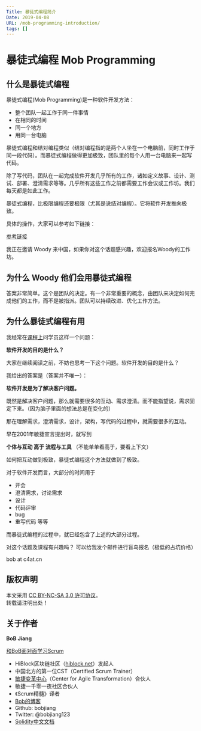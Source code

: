 ```yaml
---
Title: 暴徒式编程简介
Date: 2019-04-08
URL: /mob-programming-introduction/ 
tags: []
---
```


# 暴徒式编程 Mob Programming

## 什么是暴徒式编程
暴徒式编程(Mob Programming)是一种软件开发方法：
- 整个团队一起工作于同一件事情
- 在相同的时间
- 同一个地方
- 用同一台电脑

暴徒式编程和结对编程类似（结对编程指的是两个人坐在一个电脑前，同时工作于同一段代码）。而暴徒式编程做得更加极致，团队里的每个人用一台电脑来一起写代码。

除了写代码，团队在一起完成软件开发几乎所有的工作，诸如定义故事、设计、测试、部署、澄清需求等等。几乎所有这些工作之前都需要工作会议或工作坊。我们每天都是如此工作。

暴徒式编程，比极限编程还要极限（尤其是说结对编程）。它将软件开发推向极致。

具体的操作，大家可以参考如下链接：

[参考链接](https://www.agilealliance.org/resources/experience-reports/mob-programming-agile2014/)

我正在邀请 Woody 来中国，如果你对这个话题感兴趣，欢迎报名Woody的工作坊。

## 为什么 Woody 他们会用暴徒式编程

答案非常简单。这个是团队的决定。有一个非常重要的概念，由团队来决定如何完成他们的工作，而不是被指派。团队可以持续改进、优化工作方法。

## 为什么暴徒式编程有用

我经常在[课程上](https://appmopev1px9533.h5.xiaoeknow.com/homepage)问学员这样一个问题：

**软件开发的目的是什么？**

大家在继续阅读之前，不妨也思考一下这个问题。软件开发的目的是什么？

我给出的答案是（答案并不唯一）：

**软件开发是为了解决客户问题。**

既然是解决客户问题，那么就需要很多的互动、需求澄清。而不能指望说，需求固定下来。（因为脑子里面的想法总是在变化的）

那在理解需求，澄清需求，设计，架构，写代码的过程中，就需要很多的互动。

早在2001年敏捷宣言提出时，就写到

**个体与互动 高于 流程与工具** （不能单单看高于，要看上下文）

如何把互动做到极致，暴徒式编程这个方法就做到了极致。

对于软件开发而言，大部分的时间用于
- 开会
- 澄清需求，讨论需求
- 设计
- 代码评审
- bug
- 重写代码
等等

而暴徒式编程的过程中，就已经包含了上述的大部分过程。

对这个话题及课程有兴趣吗？ 可以给我发个邮件进行盲鸟报名（极低的占坑价格）

bob at c4at.cn

## 版权声明

本文采用 [CC BY-NC-SA 3.0 许可协议](https://creativecommons.org/licenses/by-nc-sa/3.0/deed.zh)。  
转载请注明出处！

## 关于作者

**BoB Jiang**

[和BoB面对面学习Scrum](https://appmopev1px9533.h5.xiaoeknow.com/homepage) 

- HiBlock区块链社区（[hiblock.net](https://hiblock.net)）发起人  
- 中国北方的第一位CST（Certified Scrum Trainer）  
- [敏捷变革中心](https://www.c4at.cn/)（Center for Agile Transformation）合伙人  
- 敏捷一千零一夜社区合伙人  
- 《Scrum精髓》译者
- [Bob的博客](http://www.bobjiang.com)
- Github: bobjiang
- Twitter: @bobjiang123
- [Solidity中文文档](https://solidity-cn.readthedocs.io/zh/develop/)